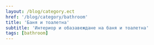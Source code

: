 ```yaml
---
layout: /blog/category.ect
href: '/blog/category/bathroom'
title: 'Баня и тоалетна'
subtitle: 'Интериор и обазавеждане на баня и тоалетна'
tags: [bathroom]
---
```

